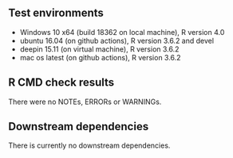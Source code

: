 ## Test environments
* Windows 10 x64 (build 18362 on local machine), R version 4.0
* ubuntu 16.04 (on github actions), R version 3.6.2 and devel
* deepin 15.11 (on virtual machine), R version 3.6.2
* mac os latest (on github actions), R version 3.6.2

## R CMD check results
There were no NOTEs, ERRORs or WARNINGs. 

## Downstream dependencies  
There is currently no downstream dependencies.